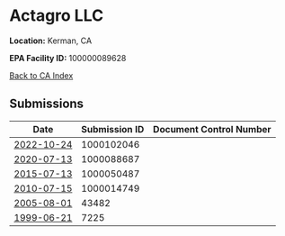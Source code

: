 # Actagro LLC

**Location:** Kerman, CA

**EPA Facility ID:** 100000089628

[Back to CA Index](../../index.md)

## Submissions

| Date | Submission ID | Document Control Number |
|------|--------------|-------------------------|
| [2022-10-24](submissions/1000102046.md) | 1000102046 |  |
| [2020-07-13](submissions/1000088687.md) | 1000088687 |  |
| [2015-07-13](submissions/1000050487.md) | 1000050487 |  |
| [2010-07-15](submissions/1000014749.md) | 1000014749 |  |
| [2005-08-01](submissions/43482.md) | 43482 |  |
| [1999-06-21](submissions/7225.md) | 7225 |  |
